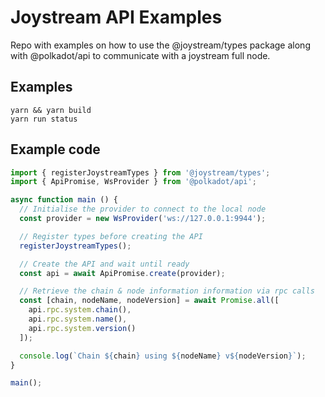# Joystream API Examples

Repo with examples on how to use the @joystream/types package along with @polkadot/api to communicate with a joystream full node.


## Examples

```
yarn && yarn build
yarn run status
```

## Example code

```javascript
import { registerJoystreamTypes } from '@joystream/types';
import { ApiPromise, WsProvider } from '@polkadot/api';

async function main () {
  // Initialise the provider to connect to the local node
  const provider = new WsProvider('ws://127.0.0.1:9944');

  // Register types before creating the API
  registerJoystreamTypes();

  // Create the API and wait until ready
  const api = await ApiPromise.create(provider);

  // Retrieve the chain & node information information via rpc calls
  const [chain, nodeName, nodeVersion] = await Promise.all([
    api.rpc.system.chain(),
    api.rpc.system.name(),
    api.rpc.system.version()
  ]);

  console.log(`Chain ${chain} using ${nodeName} v${nodeVersion}`);
}

main();
```

